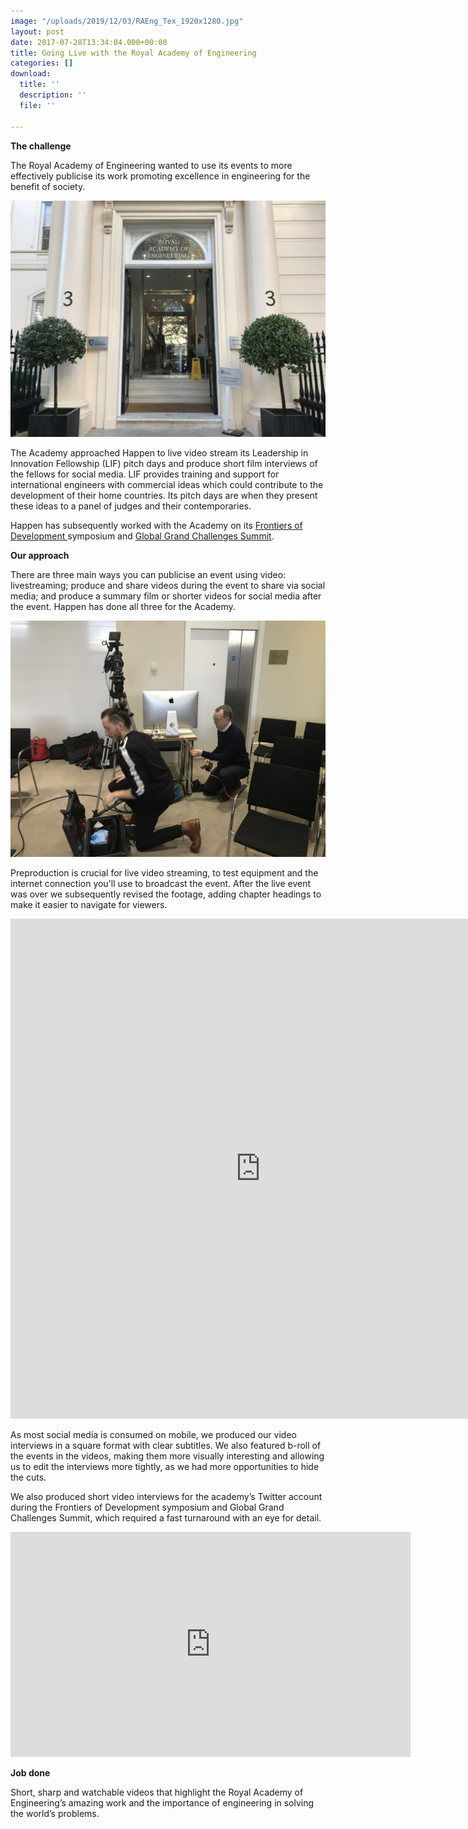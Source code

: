 ```yaml
---
image: "/uploads/2019/12/03/RAEng_Tex_1920x1280.jpg"
layout: post
date: 2017-07-28T13:34:04.000+00:00
title: Going Live with the Royal Academy of Engineering
categories: []
download:
  title: ''
  description: ''
  file: ''

---
```

**The challenge**

The Royal Academy of Engineering wanted to use its events to more effectively publicise its work promoting excellence in engineering for the benefit of society.

![](/uploads/2019/12/03/UNADJUSTEDNONRAW_thumb_342c.jpg)

The Academy approached Happen to live video stream its Leadership in Innovation Fellowship (LIF) pitch days and produce short film interviews of the fellows for social media. LIF provides training and support for international engineers with commercial ideas which could contribute to the development of their home countries. Its pitch days are when they present these ideas to a panel of judges and their contemporaries.

Happen has subsequently worked with the Academy on its [Frontiers of Development ](https://www.raeng.org.uk/grants-and-prizes/grants/international-research-and-collaborations/frontiers-of-development "Frontiers of Development")symposium and [Global Grand Challenges Summit](https://www.raeng.org.uk/events/events-programme/2019/september/global-grand-challenges-summit-2019 "Global Grand Challenges Summit").

**Our approach**

There are three main ways you can publicise an event using video: livestreaming; produce and share videos during the event to share via social media; and produce a summary film or shorter videos for social media after the event. Happen has done all three for the Academy.

![Setting up for a livestream at the Royal Academy of Engineering](/uploads/2019/12/03/UNADJUSTEDNONRAW_thumb_3431.jpg "Setting up for a livestream at the Royal Academy of Engineering")

Preproduction is crucial for live video streaming, to test equipment and the internet connection you'll use to broadcast the event. After the live event was over we subsequently revised the footage, adding chapter headings to make it easier to navigate for viewers.

<iframe src="https://player.vimeo.com/video/314270041" width="800" height="800" frameborder="0" allow="autoplay; fullscreen" allowfullscreen></iframe>

As most social media is consumed on mobile, we produced our video interviews in a square format with clear subtitles. We also featured b-roll of the events in the videos, making them more visually interesting and allowing us to edit the interviews more tightly, as we had more opportunities to hide the cuts.

We also produced short video interviews for the academy’s Twitter account during the Frontiers of Development symposium and Global Grand Challenges Summit, which required a fast turnaround with an eye for detail.

<iframe src="https://player.vimeo.com/video/327054727" width="640" height="360" frameborder="0" allow="autoplay; fullscreen" allowfullscreen></iframe>

**Job done**

Short, sharp and watchable videos that highlight the Royal Academy of Engineering’s amazing work and the importance of engineering in solving the world’s problems.